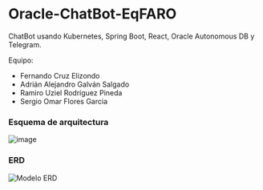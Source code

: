 # Oracle-ChatBot-EqFARO

ChatBot usando Kubernetes, Spring Boot, React, Oracle Autonomous DB y Telegram.

Equipo:
- Fernando Cruz Elizondo 
- Adrián Alejandro Galván Salgado
- Ramiro Uziel Rodríguez Pineda
- Sergio Omar Flores Garcia

### Esquema de arquitectura
![image](https://github.com/user-attachments/assets/7aa44787-fc22-4819-ae6f-a9a4da33b89f)

### ERD
![Modelo ERD](https://github.com/user-attachments/assets/9f6c707d-3eee-4d02-b042-b59c750bcadf)
